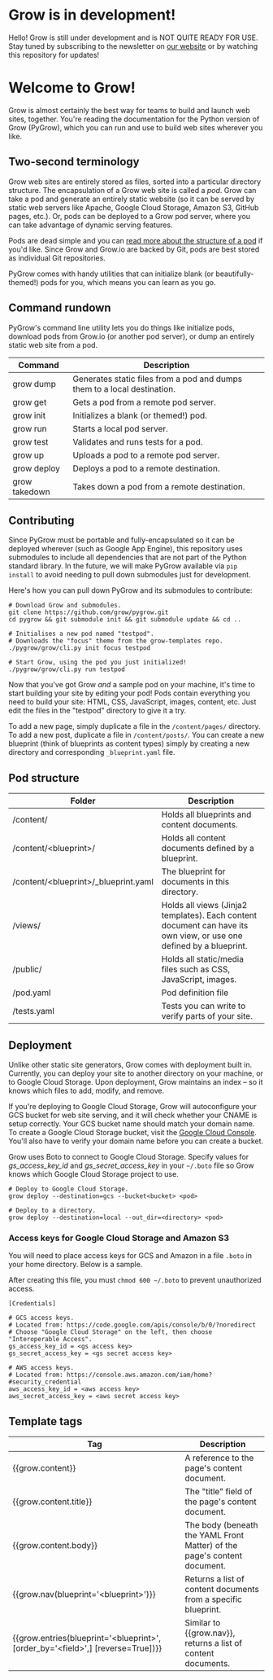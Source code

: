 # Grow is in development!

Hello! Grow is still under development and is NOT QUITE READY FOR USE. Stay tuned by subscribing to the newsletter on [our website](http://grow.io) or by watching this repository for updates!

# Welcome to Grow!

Grow is almost certainly the best way for teams to build and launch web sites, together. You're reading the documentation for the Python version of Grow (PyGrow), which you can run and use to build web sites wherever you like.

## Two-second terminology

Grow web sites are entirely stored as files, sorted into a particular directory structure. The encapsulation of a Grow web site is called a *pod*. Grow can take a pod and generate an entirely static website (so it can be served by static web servers like Apache, Google Cloud Storage, Amazon S3, GitHub pages, etc.). Or, pods can be deployed to a Grow pod server, where you can take advantage of dynamic serving features.

Pods are dead simple and you can [read more about the structure of a pod](#) if you'd like. Since Grow and Grow.io are backed by Git, pods are best stored as individual Git repositories.

PyGrow comes with handy utilities that can initialize blank (or beautifully-themed!) pods for you, which means you can learn as you go.

## Command rundown

PyGrow's command line utility lets you do things like initialize pods, download pods from Grow.io (or another pod server), or dump an entirely static web site from a pod.

Command | Description
--- | ---
grow dump | Generates static files from a pod and dumps them to a local destination.
grow get | Gets a pod from a remote pod server.
grow init | Initializes a blank (or themed!) pod.
grow run | Starts a local pod server.
grow test | Validates and runs tests for a pod.
grow up | Uploads a pod to a remote pod server.
grow deploy | Deploys a pod to a remote destination.
grow takedown | Takes down a pod from a remote destination.

## Contributing

Since PyGrow must be portable and fully-encapsulated so it can be deployed wherever (such as Google App Engine), this repository uses submodules to include all dependencies that are not part of the Python standard library. In the future, we will make PyGrow available via `pip install` to avoid needing to pull down submodules just for development.

Here's how you can pull down PyGrow and its submodules to contribute:

    # Download Grow and submodules.
    git clone https://github.com/grow/pygrow.git
    cd pygrow && git submodule init && git submodule update && cd ..

    # Initialises a new pod named "testpod".
    # Downloads the "focus" theme from the grow-templates repo.
    ./pygrow/grow/cli.py init focus testpod

    # Start Grow, using the pod you just initialized!
    ./pygrow/grow/cli.py run testpod 

Now that you've got Grow *and* a sample pod on your machine, it's time to start building your site by editing your pod! Pods contain everything you need to build your site: HTML, CSS, JavaScript, images, content, etc. Just edit the files in the "testpod" directory to give it a try.

To add a new page, simply duplicate a file in the `/content/pages/` directory. To add a new post, duplicate a file in `/content/posts/`. You can create a new blueprint (think of blueprints as content types) simply by creating a new directory and corresponding `_blueprint.yaml` file.

## Pod structure

Folder | Description
--- | ---
/content/ | Holds all blueprints and content documents.
/content/&lt;blueprint&gt;/ | Holds all content documents defined by a blueprint.
/content/&lt;blueprint&gt;/_blueprint.yaml | The blueprint for documents in this directory.
/views/ | Holds all views (Jinja2 templates). Each content document can have its own view, or use one defined by a blueprint.
/public/ | Holds all static/media files such as CSS, JavaScript, images.
/pod.yaml | Pod definition file
/tests.yaml | Tests you can write to verify parts of your site.

## Deployment

Unlike other static site generators, Grow comes with deployment built in. Currently, you can deploy your site to another directory on your machine, or to Google Cloud Storage. Upon deployment, Grow maintains an index – so it knows which files to add, modify, and remove.

If you're deploying to Google Cloud Storage, Grow will autoconfigure your GCS bucket for web site serving, and it will check whether your CNAME is setup correctly. Your GCS bucket name should match your domain name. To create a Google Cloud Storage bucket, visit the [Google Cloud Console](https://cloud.google.com/console). You'll also have to verify your domain name before you can create a bucket.

Grow uses Boto to connect to Google Cloud Storage. Specify values for *gs_access_key_id* and *gs_secret_access_key* in your `~/.boto` file so Grow knows which Google Cloud Storage project to use.

    # Deploy to Google Cloud Storage.
    grow deploy --destination=gcs --bucket<bucket> <pod>
    
    # Deploy to a directory.
    grow deploy --destination=local --out_dir=<directory> <pod>

### Access keys for Google Cloud Storage and Amazon S3

You will need to place access keys for GCS and Amazon in a file `.boto` in your home directory. Below is a sample.

After creating this file, you must `chmod 600 ~/.boto` to prevent unauthorized access.

    [Credentials]

    # GCS access keys.
    # Located from: https://code.google.com/apis/console/b/0/?noredirect
    # Choose "Google Cloud Storage" on the left, then choose "Interoperable Access".
    gs_access_key_id = <gs access key>
    gs_secret_access_key = <gs secret access key>

    # AWS access keys.
    # Located from: https://console.aws.amazon.com/iam/home?#security_credential
    aws_access_key_id = <aws access key>
    aws_secret_access_key = <aws secret access key>

## Template tags

Tag | Description
--- | ---
{{grow.content}} | A reference to the page's content document.
{{grow.content.title}} | The "title" field of the page's content document.
{{grow.content.body}} | The body (beneath the YAML Front Matter) of the page's content document.
{{grow.nav(blueprint='&lt;blueprint&gt;')}} | Returns a list of content documents from a specific blueprint.
{{grow.entries(blueprint='&lt;blueprint&gt;', [order_by='&lt;field&gt;',] [reverse=True])}} | Similar to {{grow.nav}}, returns a list of content documents.
